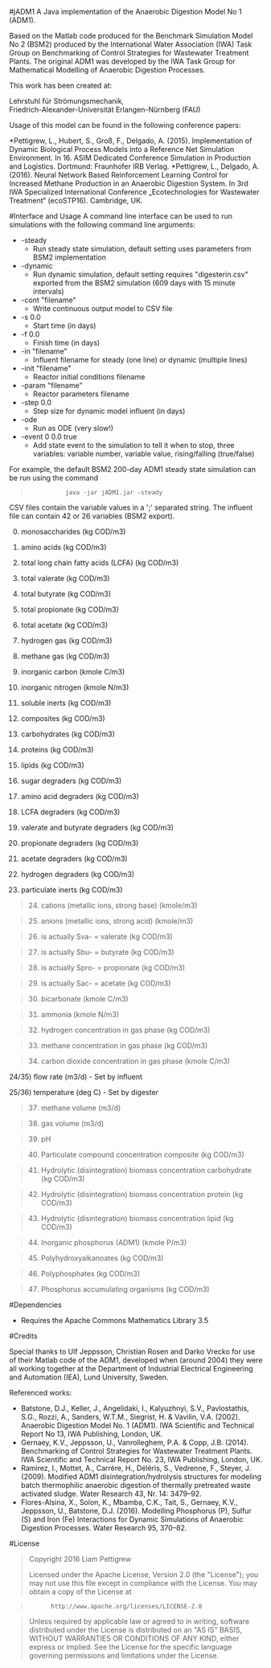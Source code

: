 #jADM1
A Java implementation of the Anaerobic Digestion Model No 1 (ADM1).

Based on the Matlab code produced for the Benchmark Simulation Model No 2 (BSM2) produced by the International Water Association (IWA) Task Group on Benchmarking of Control Strategies for Wastewater Treatment Plants. The original ADM1 was developed by the IWA Task Group for Mathematical Modelling of Anaerobic Digestion Processes.


This work has been created at:

Lehrstuhl für Strömungsmechanik,  
Friedrich-Alexander-Universität Erlangen-Nürnberg (FAU)


Usage of this model can be found in the following conference papers:

*Pettigrew, L., Hubert, S., Groß, F., Delgado, A. (2015). Implementation of Dynamic Biological Process Models into a Reference Net Simulation Environment. In 16. ASIM Dedicated Conference Simulation in Production and Logistics. Dortmund: Fraunhofer IRB Verlag.
*Pettigrew, L., Delgado, A. (2016). Neural Network Based Reinforcement Learning Control for Increased Methane Production in an Anaerobic Digestion System. In 3rd IWA Specialized International Conference „Ecotechnologies for Wastewater Treatment“ (ecoSTP16). Cambridge, UK.


#Interface and Usage
A command line interface can be used to run simulations with the following command line arguments:

* -steady		  
  * Run steady state simulation, default setting uses parameters from BSM2 implementation
* -dynamic 			
  * Run dynamic simulation, default setting requires "digesterin.csv" exported from the BSM2 simulation (609 days with 15 minute intervals)
* -cont "filename" 	
  * Write continuous output model to CSV file
* -s 0.0			 	
  * Start time (in days)
* -f 0.0				
  * Finish time (in days)
* -in "filename"		
  * Influent filename for steady (one line) or dynamic (multiple lines)
* -init "filename"		
  * Reactor initial conditions filename
* -param "filename"	
  * Reactor parameters filename
* -step 0.0			
  * Step size for dynamic model influent (in days)
* -ode 				
  * Run as ODE (very slow!)
* -event 0 0.0 true 	
  * Add state event to the simulation to tell it when to stop, three variables: variable number, variable value, rising/falling (true/false)
  

For example, the default BSM2 200-day ADM1 steady state simulation can be run using the command 

> 				java -jar jADM1.jar -steady
 
 
 
CSV files contain the variable values in a ';' separated string. The influent file can contain 42 or 26 variables (BSM2 export).

0) monosaccharides (kg COD/m3)

1) amino acids (kg COD/m3)

2) total long chain fatty acids (LCFA) (kg COD/m3)

3) total valerate (kg COD/m3)

4) total butyrate (kg COD/m3)

5) total propionate (kg COD/m3)

6) total acetate (kg COD/m3)

7) hydrogen gas (kg COD/m3)

8) methane gas (kg COD/m3)

9) inorganic carbon (kmole C/m3)

10) inorganic nitrogen (kmole N/m3)

11) soluble inerts (kg COD/m3)

12) composites (kg COD/m3)

13) carbohydrates (kg COD/m3)

14) proteins (kg COD/m3)

15) lipids (kg COD/m3)	
	
16) sugar degraders (kg COD/m3)

17) amino acid degraders (kg COD/m3)

18) LCFA degraders (kg COD/m3)

19) valerate and butyrate degraders (kg COD/m3)

20) propionate degraders (kg COD/m3)

21) acetate degraders (kg COD/m3)

22) hydrogen degraders (kg COD/m3)

23) particulate inerts (kg COD/m3)


>24) cations (metallic ions, strong base) (kmole/m3)

>25) anions (metallic ions, strong acid) (kmole/m3)

>26) is actually Sva- = valerate (kg COD/m3)

>27) is actually Sbu- = butyrate (kg COD/m3)

>28) is actually Spro- = propionate (kg COD/m3)

>29) is actually Sac- = acetate (kg COD/m3)

>30) bicarbonate (kmole C/m3)

>31) ammonia (kmole N/m3)

>32) hydrogen concentration in gas phase (kg COD/m3)

>33) methane concentration in gas phase (kg COD/m3)

>34) carbon dioxide concentration in gas phase (kmole C/m3)


24/35) flow rate (m3/d) - Set by influent

25/36) temperature (deg C) - Set by digester

>37) methane volume (m3/d)

>38) gas volume (m3/d)

>39) pH

>40) Particulate compound concentration composite (kg COD/m3)

>41) Hydrolytic (disintegration) biomass concentration carbohydrate (kg COD/m3)

>42) Hydrolytic (disintegration) biomass concentration protein (kg COD/m3)

>43) Hydrolytic (disintegration) biomass concentration lipid (kg COD/m3)

>44) Inorganic phosphorus (ADM1) (kmole P/m3)

>45) Polyhydroxyalkanoates (kg COD/m3)

>46) Polyphosphates (kg COD/m3)

>47) Phosphorus accumulating organisms (kg COD/m3)


#Dependencies
* Requires the Apache Commons Mathematics Library 3.5


#Credits

Special thanks to Ulf Jeppsson, Christian Rosen and Darko Vrecko for use of their Matlab code of the ADM1, developed when (around 2004) they were all working together at the Department of Industrial Electrical Engineering and Automation (IEA), Lund University, Sweden.


Referenced works:

* Batstone, D.J., Keller, J., Angelidaki, I., Kalyuzhnyi, S.V., Pavlostathis, S.G., Rozzi, A., Sanders, W.T.M., Siegrist, H. & Vavilin, V.A. (2002). Anaerobic Digestion Model No. 1 (ADM1). IWA Scientific and Technical Report No 13, IWA Publishing, London, UK.
* Gernaey, K.V., Jeppsson, U., Vanrolleghem, P.A. & Copp, J.B. (2014). Benchmarking of Control Strategies for Wastewater Treatment Plants. IWA Scientific and Technical Report No. 23, IWA Publishing, London, UK.
* Ramirez, I., Mottet, A., Carrère, H., Déléris, S., Vedrenne, F., Steyer, J. (2009). Modified ADM1 disintegration/hydrolysis structures for modeling batch thermophilic anaerobic digestion of thermally pretreated waste activated sludge. Water Research 43, Nr. 14: 3479–92.
* Flores-Alsina, X., Solon, K., Mbamba, C.K., Tait, S., Gernaey, K.V., Jeppsson, U., Batstone, D.J. (2016). Modelling Phosphorus (P), Sulfur (S) and Iron (Fe) Interactions for Dynamic Simulations of Anaerobic Digestion Processes. Water Research 95, 370–82.


#License
>Copyright 2016 Liam Pettigrew
>
> Licensed under the Apache License, Version 2.0 (the "License");
> you may not use this file except in compliance with the License.
> You may obtain a copy of the License at


>			http://www.apache.org/licenses/LICENSE-2.0        


> Unless required by applicable law or agreed to in writing, software distributed under the License is distributed on an "AS IS" BASIS, WITHOUT WARRANTIES OR CONDITIONS OF ANY KIND, either express or implied.
> See the License for the specific language governing permissions and limitations under the License.

